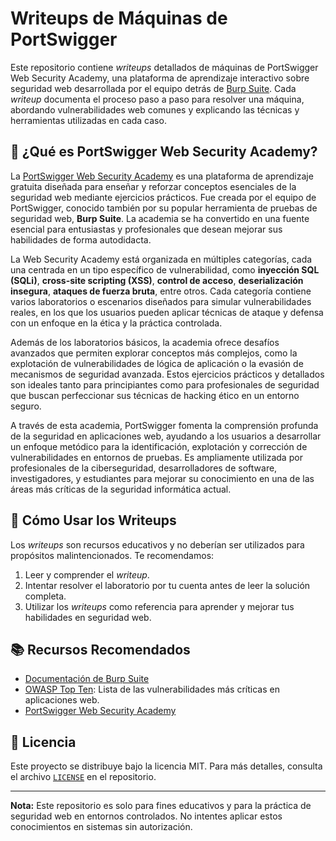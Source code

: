 # Writeups de Máquinas de PortSwigger

Este repositorio contiene *writeups* detallados de máquinas de PortSwigger Web Security Academy, una plataforma de aprendizaje interactivo sobre seguridad web desarrollada por el equipo detrás de [Burp Suite](https://portswigger.net/burp). Cada *writeup* documenta el proceso paso a paso para resolver una máquina, abordando vulnerabilidades web comunes y explicando las técnicas y herramientas utilizadas en cada caso.

## 📖 ¿Qué es PortSwigger Web Security Academy?

La [PortSwigger Web Security Academy](https://portswigger.net/web-security) es una plataforma de aprendizaje gratuita diseñada para enseñar y reforzar conceptos esenciales de la seguridad web mediante ejercicios prácticos. Fue creada por el equipo de PortSwigger, conocido también por su popular herramienta de pruebas de seguridad web, **Burp Suite**. La academia se ha convertido en una fuente esencial para entusiastas y profesionales que desean mejorar sus habilidades de forma autodidacta.

La Web Security Academy está organizada en múltiples categorías, cada una centrada en un tipo específico de vulnerabilidad, como **inyección SQL (SQLi)**, **cross-site scripting (XSS)**, **control de acceso**, **deserialización insegura**, **ataques de fuerza bruta**, entre otros. Cada categoría contiene varios laboratorios o escenarios diseñados para simular vulnerabilidades reales, en los que los usuarios pueden aplicar técnicas de ataque y defensa con un enfoque en la ética y la práctica controlada. 

Además de los laboratorios básicos, la academia ofrece desafíos avanzados que permiten explorar conceptos más complejos, como la explotación de vulnerabilidades de lógica de aplicación o la evasión de mecanismos de seguridad avanzada. Estos ejercicios prácticos y detallados son ideales tanto para principiantes como para profesionales de seguridad que buscan perfeccionar sus técnicas de hacking ético en un entorno seguro.

A través de esta academia, PortSwigger fomenta la comprensión profunda de la seguridad en aplicaciones web, ayudando a los usuarios a desarrollar un enfoque metódico para la identificación, explotación y corrección de vulnerabilidades en entornos de pruebas. Es ampliamente utilizada por profesionales de la ciberseguridad, desarrolladores de software, investigadores, y estudiantes para mejorar su conocimiento en una de las áreas más críticas de la seguridad informática actual.

## 🚀 Cómo Usar los Writeups

Los *writeups* son recursos educativos y no deberían ser utilizados para propósitos malintencionados. Te recomendamos:

1. Leer y comprender el *writeup*.
2. Intentar resolver el laboratorio por tu cuenta antes de leer la solución completa.
3. Utilizar los *writeups* como referencia para aprender y mejorar tus habilidades en seguridad web.

## 📚 Recursos Recomendados

- [Documentación de Burp Suite](https://portswigger.net/burp/documentation)
- [OWASP Top Ten](https://owasp.org/www-project-top-ten/): Lista de las vulnerabilidades más críticas en aplicaciones web.
- [PortSwigger Web Security Academy](https://portswigger.net/web-security)

## 📜 Licencia

Este proyecto se distribuye bajo la licencia MIT. Para más detalles, consulta el archivo [`LICENSE`](LICENSE) en el repositorio.

---

**Nota:** Este repositorio es solo para fines educativos y para la práctica de seguridad web en entornos controlados. No intentes aplicar estos conocimientos en sistemas sin autorización.
